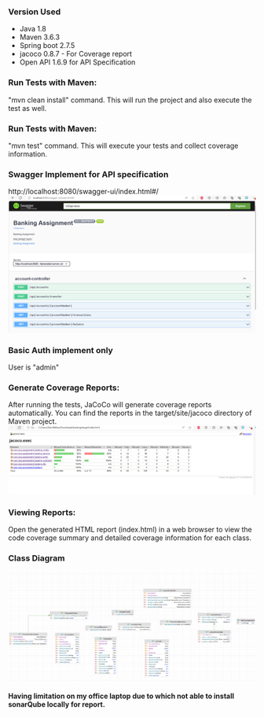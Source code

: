 ### Version Used
* Java 1.8
* Maven 3.6.3
* Spring boot 2.7.5
* jacoco 0.8.7 - For Coverage report
* Open API 1.6.9 for API Specification

### Run Tests with Maven:
"mvn clean install" command. This will run the project and also execute the test as well.

### Run Tests with Maven:
"mvn test" command. This will execute your tests and collect coverage information.

### Swagger Implement for API specification
http://localhost:8080/swagger-ui/index.html#/
![img_1.png](img_1.png)
### Basic Auth implement only
User is "admin"

### Generate Coverage Reports:
After running the tests, JaCoCo will generate coverage reports automatically. You can find the reports in the target/site/jacoco directory of Maven project.
![report.png](report.png)
### Viewing Reports:
Open the generated HTML report (index.html) in a web browser to view the code coverage summary and detailed coverage information for each class.


### Class Diagram
![img.png](img.png)

#### Having limitation on my office laptop due to which not able to install sonarQube locally for report. 
